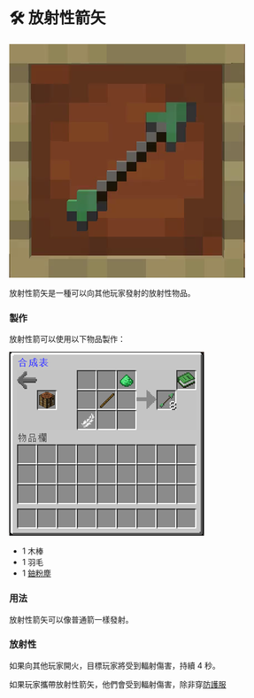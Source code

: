 # 🛠 放射性箭矢

![](<../.gitbook/assets/ezgif.com-gif-maker (1) (2).png>)

放射性箭矢是一種可以向其他玩家發射的放射性物品。

### 製作

放射性箭可以使用以下物品製作：

![](<../.gitbook/assets/image (91).png>)

* 1 木棒
* 1 羽毛
* 1 [鈾粉塵](Uranium-Dust.md)

### 用法

放射性箭矢可以像普通箭一樣發射。

### 放射性

如果向其他玩家開火，目標玩家將受到輻射傷害，持續 4 秒。

如果玩家攜帶放射性箭矢，他們會受到輻射傷害，除非穿[防護服](../item-1/Hazmat-Armor.md)
